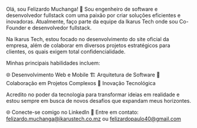 Olá, sou Felizardo Muchanga! 👋
Sou engenheiro de software e desenvolvedor fullstack com uma paixão por criar soluções eficientes e inovadoras. 
Atualmente, faço parte da equipe da Ikarus Tech onde sou Co-Founder e desenvolvedor fullstack.

Na Ikarus Tech, estou focado no desenvolvimento do site oficial da empresa, além de colaborar em diversos projetos estratégicos para clientes, os quais exigem total confidencialidade.

Minhas principais habilidades incluem:

🌐 Desenvolvimento Web e Mobile
🏗️ Arquitetura de Software
🤝 Colaboração em Projetos Complexos
🚀 Inovação Tecnológica

Acredito no poder da tecnologia para transformar ideias em realidade e estou sempre em busca de novos desafios que expandam meus horizontes.

🌐 Conecte-se comigo no LinkedIn
📧 Entre em contato: felizardo.muchanga@ikarustech.co.mz ou felizardopaulo40@gmail.com

